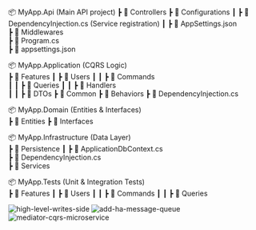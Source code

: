 📦 MyApp.Api (Main API project)
 ┣ 📂 Controllers
 ┣ 📂 Configurations
 ┃ ┣ 📜 DependencyInjection.cs (Service registration)
 ┃ ┣ 📜 AppSettings.json  
 ┣ 📂 Middlewares  
 ┣ 📂 Program.cs  
 ┣ 📂 appsettings.json  

📦 MyApp.Application (CQRS Logic)  
 ┣ 📂 Features
 ┃ ┣ 📂 Users
 ┃ ┃ ┣ 📂 Commands  
 ┃ ┃ ┣ 📂 Queries 
 ┃ ┃ ┣ 📂 Handlers  
 ┃ ┃ ┣ 📂 DTOs 
 ┣ 📂 Common
 ┣ 📂 Behaviors
 ┣ 📂 DependencyInjection.cs  

📦 MyApp.Domain (Entities & Interfaces)  
 ┣ 📂 Entities 
 ┣ 📂 Interfaces


📦 MyApp.Infrastructure (Data Layer)  
 ┣ 📂 Persistence
 ┃ ┣ 📜 ApplicationDbContext.cs    
 ┣ 📂 DependencyInjection.cs  
 ┣ 📂 Services  
  

📦 MyApp.Tests (Unit & Integration Tests)  
 ┣ 📂 Features
 ┃ ┣ 📂 Users
 ┃ ┃ ┣ 📂 Commands 
 ┃ ┃ ┣ 📂 Queries
  

![high-level-writes-side](https://github.com/user-attachments/assets/36e6aa84-b2dc-44e8-abd8-10d75f428bb6)
![add-ha-message-queue](https://github.com/user-attachments/assets/5a6ac39d-e37e-4d8b-8b0a-8cea4cd83638)
![mediator-cqrs-microservice](https://github.com/user-attachments/assets/682248f9-a336-4046-af89-3e0cb596bf44)
